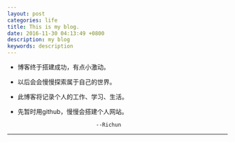 ```yaml
---
layout: post
categories: life
title: This is my blog.
date: 2016-11-30 04:13:49 +0800
description: my blog
keywords: description
---
```



- 博客终于搭建成功，有点小激动。

- 以后会会慢慢探索属于自己的世界。

- 此博客将记录个人的工作、学习、生活。

- 先暂时用github，慢慢会搭建个人网站。
     



                               --Richun
---
